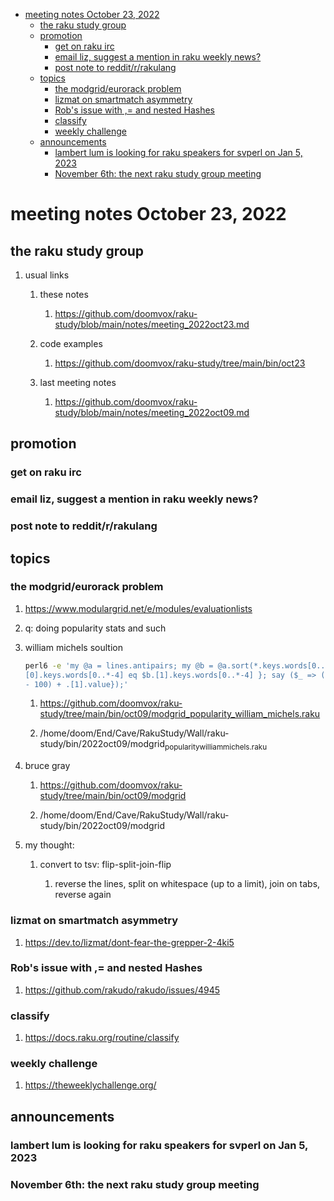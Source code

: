 - [meeting notes October 23, 2022](#orgf4fb9a4)
  - [the raku study group](#orge648586)
  - [promotion](#orgc1a22c8)
    - [get on raku irc](#orgacdd2dd)
    - [email liz, suggest a mention in raku weekly news?](#org042216b)
    - [post note to reddit/r/rakulang](#org3ff8f25)
  - [topics](#org869faa3)
    - [the modgrid/eurorack problem](#orgcdd60d3)
    - [lizmat on smartmatch asymmetry](#orgbab34fa)
    - [Rob's issue with ,= and nested Hashes](#orgfd9b871)
    - [classify](#org7420b55)
    - [weekly challenge](#org7af6e93)
  - [announcements](#org0cd53f3)
    - [lambert lum is looking for raku speakers for svperl on Jan 5, 2023](#orgacb44bf)
    - [November 6th: the next raku study group meeting](#org1e1c58c)


<a id="orgf4fb9a4"></a>

# meeting notes October 23, 2022


<a id="orge648586"></a>

## the raku study group

1.  usual links

    1.  these notes
    
        1.  <https://github.com/doomvox/raku-study/blob/main/notes/meeting_2022oct23.md>
    
    2.  code examples
    
        1.  <https://github.com/doomvox/raku-study/tree/main/bin/oct23>
    
    3.  last meeting notes
    
        1.  <https://github.com/doomvox/raku-study/blob/main/notes/meeting_2022oct09.md>


<a id="orgc1a22c8"></a>

## promotion


<a id="orgacdd2dd"></a>

### get on raku irc


<a id="org042216b"></a>

### email liz, suggest a mention in raku weekly news?


<a id="org3ff8f25"></a>

### post note to reddit/r/rakulang


<a id="org869faa3"></a>

## topics


<a id="orgcdd60d3"></a>

### the modgrid/eurorack problem

1.  <https://www.modulargrid.net/e/modules/evaluationlists>

2.  q: doing popularity stats and such

3.  william michels soultion

    ```sh
    perl6 -e 'my @a = lines.antipairs; my @b = @a.sort(*.keys.words[0..*-3]).rotor(2 => -1); my @c; do for @b -> $b { @c.push($b) if $b.
    [0].keys.words[0..*-4] eq $b.[1].keys.words[0..*-4] }; say ($_ => (.[0].value - 100) + .[1].value).antipairs for @c.sort( { (.[0].value
    - 100) + .[1].value});'
    ```
    
    1.  <https://github.com/doomvox/raku-study/tree/main/bin/oct09/modgrid_popularity_william_michels.raku>
    
    2.  /home/doom/End/Cave/RakuStudy/Wall/raku-study/bin/2022oct09/modgrid<sub>popularity</sub><sub>william</sub><sub>michels.raku</sub>

4.  bruce gray

    1.  <https://github.com/doomvox/raku-study/tree/main/bin/oct09/modgrid>
    
    2.  /home/doom/End/Cave/RakuStudy/Wall/raku-study/bin/2022oct09/modgrid

5.  my thought:

    1.  convert to tsv: flip-split-join-flip
    
        1.  reverse the lines, split on whitespace (up to a limit), join on tabs, reverse again


<a id="orgbab34fa"></a>

### lizmat on smartmatch asymmetry

1.  <https://dev.to/lizmat/dont-fear-the-grepper-2-4ki5>


<a id="orgfd9b871"></a>

### Rob's issue with ,= and nested Hashes

1.  <https://github.com/rakudo/rakudo/issues/4945>


<a id="org7420b55"></a>

### classify

1.  <https://docs.raku.org/routine/classify>


<a id="org7af6e93"></a>

### weekly challenge

1.  <https://theweeklychallenge.org/>


<a id="org0cd53f3"></a>

## announcements


<a id="orgacb44bf"></a>

### lambert lum is looking for raku speakers for svperl on Jan 5, 2023


<a id="org1e1c58c"></a>

### November 6th: the next raku study group meeting
